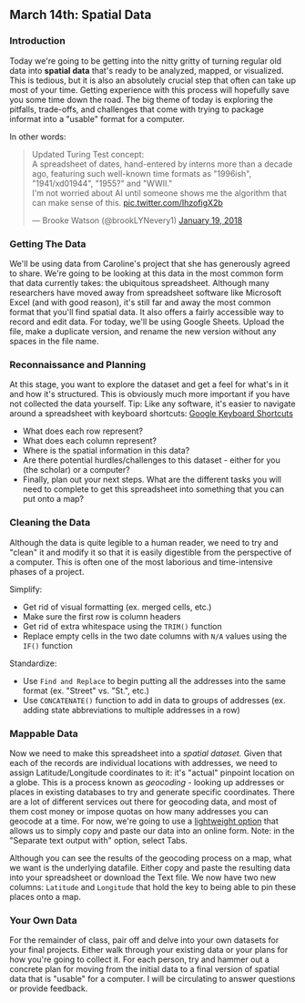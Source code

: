 ## March 14th: Spatial Data

### Introduction

Today we're going to be getting into the nitty gritty of turning regular old data into **spatial data** that's ready to be analyzed, mapped, or visualized. This is tedious, but it is also an absolutely crucial step that often can take up most of your time. Getting experience with this process will hopefully save you some time down the road. The big theme of today is exploring the pitfalls, trade-offs, and challenges that come with trying to package informat into a "usable" format for a computer. 

In other words:

<blockquote class="twitter-tweet" data-lang="en"><p lang="en" dir="ltr">Updated Turing Test concept:<br>A spreadsheet of dates, hand-entered by interns more than a decade ago, featuring such well-known time formats as &quot;1996ish&quot;, &quot;1941/xd01944&quot;, &quot;1955?&quot; and &quot;WWII.&quot;<br>I&#39;m not worried about AI until someone shows me the algorithm that can make sense of this. <a href="https://t.co/IhzofigX2b">pic.twitter.com/IhzofigX2b</a></p>&mdash; Brooke Watson (@brookLYNevery1) <a href="https://twitter.com/brookLYNevery1/status/954368989181902848?ref_src=twsrc%5Etfw">January 19, 2018</a></blockquote>
<script async src="https://platform.twitter.com/widgets.js" charset="utf-8"></script>


### Getting The Data

We'll be using data from Caroline's project that she has generously agreed to share. We're going to be looking at this data in the most common form that data currently takes: the ubiquitous spreadsheet. Although many researchers have moved away from spreadsheet software like Microsoft Excel (and with good reason), it's still far and away the most common format that you'll find spatial data. It also offers a fairly accessible way to record and edit data. For today, we'll be using Google Sheets. Upload the file, make a duplicate version, and rename the new version without any spaces in the file name.  

### Reconnaissance and Planning

At this stage, you want to explore the dataset and get a feel for what's in it and how it's structured. This is obviously much more important if you have not collected the data yourself. Tip: Like any software, it's easier to navigate around a spreadsheet with keyboard shortcuts: [Google Keyboard Shortcuts](https://support.google.com/docs/answer/181110?co=GENIE.Platform%3DDesktop&hl=en)

- What does each row represent?
- What does each column represent? 
- Where is the spatial information in this data?
- Are there potential hurdles/challenges to this dataset - either for you (the scholar) or a computer? 
- Finally, plan out your next steps. What are the different tasks you will need to complete to get this spreadsheet into something that you can put onto a map? 

### Cleaning the Data

Although the data is quite legible to a human reader, we need to try and "clean" it and modify it so that it is easily digestible from the perspective of a computer. This is often one of the most laborious and time-intensive phases of a project. 

Simplify:

- Get rid of visual formatting (ex. merged cells, etc.)
- Make sure the first row is column headers
- Get rid of extra whitespace using the `TRIM()` function
- Replace empty cells in the two date columns with `N/A` values using the `IF()` function

Standardize:

- Use `Find and Replace` to begin putting all the addresses into the same format (ex. "Street" vs. "St.", etc.) 
- Use `CONCATENATE()` function to add in data to groups of addresses (ex. adding state abbreviations to multiple addresses in a row)

### Mappable Data

Now we need to make this spreadsheet into a *spatial dataset.* Given that each of the records are individual locations with addresses, we need to assign Latitude/Longitude coordinates to it: it's "actual" pinpoint location on a globe. This is a process known as *geocoding* - looking up addresses or places in existing databases to try and generate specific coordinates. There are a lot of different services out there for geocoding data, and most of them cost money or impose quotas on how many addresses you can geocode at a time. For now, we're going to use a [lightweight option](https://www.doogal.co.uk/BatchGeocoding.php) that allows us to simply copy and paste our data into an online form. Note: in the "Separate text output with" option, select Tabs. 

Although you can see the results of the geocoding process on a map, what we want is the underlying datafile. Either copy and paste the resulting data into your spreadsheet or download the Text file. We now have two new columns: `Latitude` and `Longitude` that hold the key to being able to pin these places onto a map. 

### Your Own Data

For the remainder of class, pair off and delve into your own datasets for your final projects. Either walk through your existing data or your plans for how you're going to collect it. For each person, try and hammer out a concrete plan for moving from the initial data to a final version of spatial data that is "usable" for a computer. I will be circulating to answer questions or provide feedback. 

